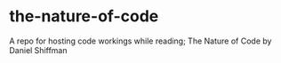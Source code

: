 # the-nature-of-code
A repo for hosting code workings while reading; The Nature of Code by Daniel Shiffman
